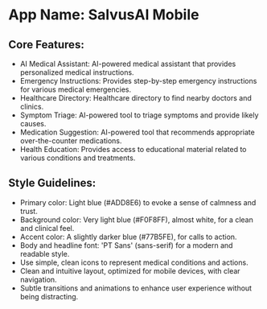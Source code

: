 # **App Name**: SalvusAI Mobile

## Core Features:

- AI Medical Assistant: AI-powered medical assistant that provides personalized medical instructions.
- Emergency Instructions: Provides step-by-step emergency instructions for various medical emergencies.
- Healthcare Directory: Healthcare directory to find nearby doctors and clinics.
- Symptom Triage: AI-powered tool to triage symptoms and provide likely causes.
- Medication Suggestion: AI-powered tool that recommends appropriate over-the-counter medications.
- Health Education: Provides access to educational material related to various conditions and treatments.

## Style Guidelines:

- Primary color: Light blue (#ADD8E6) to evoke a sense of calmness and trust.
- Background color: Very light blue (#F0F8FF), almost white, for a clean and clinical feel.
- Accent color: A slightly darker blue (#77B5FE), for calls to action.
- Body and headline font: 'PT Sans' (sans-serif) for a modern and readable style.
- Use simple, clean icons to represent medical conditions and actions.
- Clean and intuitive layout, optimized for mobile devices, with clear navigation.
- Subtle transitions and animations to enhance user experience without being distracting.